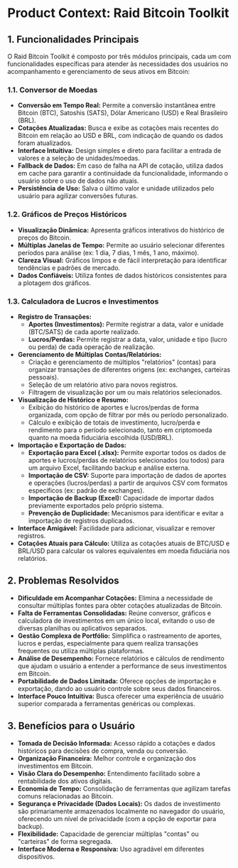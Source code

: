 # Product Context: Raid Bitcoin Toolkit

## 1. Funcionalidades Principais

O Raid Bitcoin Toolkit é composto por três módulos principais, cada um com funcionalidades específicas para atender às necessidades dos usuários no acompanhamento e gerenciamento de seus ativos em Bitcoin:

### 1.1. Conversor de Moedas

*   **Conversão em Tempo Real:** Permite a conversão instantânea entre Bitcoin (BTC), Satoshis (SATS), Dólar Americano (USD) e Real Brasileiro (BRL).
*   **Cotações Atualizadas:** Busca e exibe as cotações mais recentes do Bitcoin em relação ao USD e BRL, com indicação de quando os dados foram atualizados.
*   **Interface Intuitiva:** Design simples e direto para facilitar a entrada de valores e a seleção de unidades/moedas.
*   **Fallback de Dados:** Em caso de falha na API de cotação, utiliza dados em cache para garantir a continuidade da funcionalidade, informando o usuário sobre o uso de dados não atuais.
*   **Persistência de Uso:** Salva o último valor e unidade utilizados pelo usuário para agilizar conversões futuras.

### 1.2. Gráficos de Preços Históricos

*   **Visualização Dinâmica:** Apresenta gráficos interativos do histórico de preços do Bitcoin.
*   **Múltiplas Janelas de Tempo:** Permite ao usuário selecionar diferentes períodos para análise (ex: 1 dia, 7 dias, 1 mês, 1 ano, máximo).
*   **Clareza Visual:** Gráficos limpos e de fácil interpretação para identificar tendências e padrões de mercado.
*   **Dados Confiáveis:** Utiliza fontes de dados históricos consistentes para a plotagem dos gráficos.

### 1.3. Calculadora de Lucros e Investimentos

*   **Registro de Transações:**
    *   **Aportes (Investimentos):** Permite registrar a data, valor e unidade (BTC/SATS) de cada aporte realizado.
    *   **Lucros/Perdas:** Permite registrar a data, valor, unidade e tipo (lucro ou perda) de cada operação de realização.
*   **Gerenciamento de Múltiplas Contas/Relatórios:**
    *   Criação e gerenciamento de múltiplos "relatórios" (contas) para organizar transações de diferentes origens (ex: exchanges, carteiras pessoais).
    *   Seleção de um relatório ativo para novos registros.
    *   Filtragem de visualização por um ou mais relatórios selecionados.
*   **Visualização de Histórico e Resumo:**
    *   Exibição do histórico de aportes e lucros/perdas de forma organizada, com opção de filtrar por mês ou período personalizado.
    *   Cálculo e exibição de totais de investimento, lucro/perda e rendimento para o período selecionado, tanto em criptomoeda quanto na moeda fiduciária escolhida (USD/BRL).
*   **Importação e Exportação de Dados:**
    *   **Exportação para Excel (.xlsx):** Permite exportar todos os dados de aportes e lucros/perdas de relatórios selecionados (ou todos) para um arquivo Excel, facilitando backup e análise externa.
    *   **Importação de CSV:** Suporte para importação de dados de aportes e operações (lucros/perdas) a partir de arquivos CSV com formatos específicos (ex: padrão de exchanges).
    *   **Importação de Backup (Excel):** Capacidade de importar dados previamente exportados pelo próprio sistema.
    *   **Prevenção de Duplicidade:** Mecanismos para identificar e evitar a importação de registros duplicados.
*   **Interface Amigável:** Facilidade para adicionar, visualizar e remover registros.
*   **Cotações Atuais para Cálculo:** Utiliza as cotações atuais de BTC/USD e BRL/USD para calcular os valores equivalentes em moeda fiduciária nos relatórios.

## 2. Problemas Resolvidos

*   **Dificuldade em Acompanhar Cotações:** Elimina a necessidade de consultar múltiplas fontes para obter cotações atualizadas de Bitcoin.
*   **Falta de Ferramentas Consolidadas:** Reúne conversor, gráficos e calculadora de investimentos em um único local, evitando o uso de diversas planilhas ou aplicativos separados.
*   **Gestão Complexa de Portfólio:** Simplifica o rastreamento de aportes, lucros e perdas, especialmente para quem realiza transações frequentes ou utiliza múltiplas plataformas.
*   **Análise de Desempenho:** Fornece relatórios e cálculos de rendimento que ajudam o usuário a entender a performance de seus investimentos em Bitcoin.
*   **Portabilidade de Dados Limitada:** Oferece opções de importação e exportação, dando ao usuário controle sobre seus dados financeiros.
*   **Interface Pouco Intuitiva:** Busca oferecer uma experiência de usuário superior comparada a ferramentas genéricas ou complexas.

## 3. Benefícios para o Usuário

*   **Tomada de Decisão Informada:** Acesso rápido a cotações e dados históricos para decisões de compra, venda ou conversão.
*   **Organização Financeira:** Melhor controle e organização dos investimentos em Bitcoin.
*   **Visão Clara do Desempenho:** Entendimento facilitado sobre a rentabilidade dos ativos digitais.
*   **Economia de Tempo:** Consolidação de ferramentas que agilizam tarefas comuns relacionadas ao Bitcoin.
*   **Segurança e Privacidade (Dados Locais):** Os dados de investimento são primariamente armazenados localmente no navegador do usuário, oferecendo um nível de privacidade (com a opção de exportar para backup).
*   **Flexibilidade:** Capacidade de gerenciar múltiplas "contas" ou "carteiras" de forma segregada.
*   **Interface Moderna e Responsiva:** Uso agradável em diferentes dispositivos. 